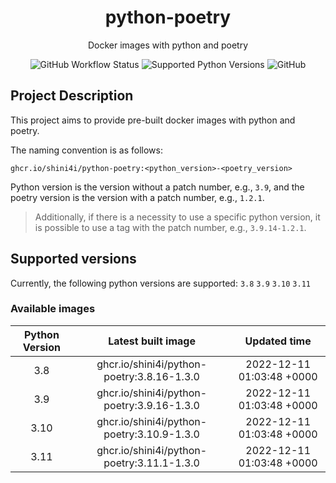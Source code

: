 <div align="center">

# python-poetry

Docker images with python and poetry

![GitHub Workflow Status](https://img.shields.io/github/actions/workflow/status/shini4i/docker-python-poetry/update_readme.yml?branch=main&style=plastic)
![Supported Python Versions](https://img.shields.io/badge/python-3.8%20%7C%203.9%20%7C%203.10%20%7C%203.11-blue?style=plastic)
![GitHub](https://img.shields.io/github/license/shini4i/python-poetry?style=plastic)

</div>

## Project Description

This project aims to provide pre-built docker images with python and poetry.

The naming convention is as follows:
```
ghcr.io/shini4i/python-poetry:<python_version>-<poetry_version>
```
Python version is the version without a patch number, e.g., `3.9`, and the poetry version is the version with a patch number, e.g., `1.2.1`.

> Additionally, if there is a necessity to use a specific python version, it is possible to use a tag with the patch number, e.g., `3.9.14-1.2.1`.

## Supported versions

Currently, the following python versions are supported: `3.8` `3.9` `3.10` `3.11`

### Available images
<!-- table_start -->
| Python Version |             Latest built image             |        Updated time       |
|:--------------:|:------------------------------------------:|:-------------------------:|
|      3.8       | ghcr.io/shini4i/python-poetry:3.8.16-1.3.0 | 2022-12-11 01:03:48 +0000 |
|      3.9       | ghcr.io/shini4i/python-poetry:3.9.16-1.3.0 | 2022-12-11 01:03:48 +0000 |
|      3.10      | ghcr.io/shini4i/python-poetry:3.10.9-1.3.0 | 2022-12-11 01:03:48 +0000 |
|      3.11      | ghcr.io/shini4i/python-poetry:3.11.1-1.3.0 | 2022-12-11 01:03:48 +0000 |
<!-- table_end -->
